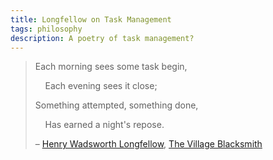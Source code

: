 ```yaml
---
title: Longfellow on Task Management
tags: philosophy
description: A poetry of task management?
---
```


> Each morning sees some task begin,
>
> &nbsp;&nbsp;&nbsp;&nbsp;Each evening sees it close;
>
> Something attempted, something done,
>
> &nbsp;&nbsp;&nbsp;&nbsp;Has earned a night's repose.
>
> – [Henry Wadsworth Longfellow](https://en.wikipedia.org/wiki/Henry_Wadsworth_Longfellow), [The Village Blacksmith](https://en.wikisource.org/wiki/The_Village_Blacksmith)
